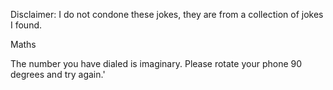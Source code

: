 Disclaimer: I do not condone these jokes, they are from a collection of jokes I found.

Maths

The number you have dialed is imaginary. 
Please rotate your phone 90 degrees and try again.'

